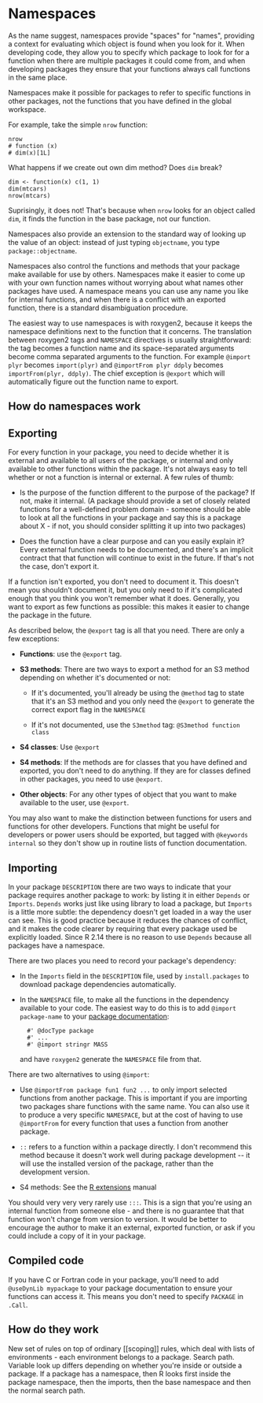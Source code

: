 # Namespaces

As the name suggest, namespaces provide "spaces" for "names", providing a context for evaluating which object is found when you look for it.  When developing code, they allow you to specify which package to look for for a function when there are multiple packages it could come from, and when developing packages they ensure that your functions always call functions in the same place.

Namespaces make it possible for packages to refer to specific functions in other packages, not the functions that you have defined in the global workspace.

For example, take the simple `nrow` function:

    nrow
    # function (x) 
    # dim(x)[1L]

What happens if we create out own dim method? Does `dim` break?

    dim <- function(x) c(1, 1)
    dim(mtcars)
    nrow(mtcars)

Suprisingly, it does not! That's because when `nrow` looks for an object called `dim`, it finds the function in the base package, not our function.

Namespaces also provide an extension to the standard way of looking up the value of an object: instead of just typing `objectname`, you type `package::objectname`.  

Namespaces also control the functions and methods that your package make available for use by others. Namespaces make it easier to come up with your own function names without worrying about what names other packages have used. A namespace means you can use any name you like for internal functions, and when there is a conflict with an exported function, there is a standard disambiguation procedure.

The easiest way to use namespaces is with roxygen2, because it keeps the namespace definitions next to the function that it concerns. The translation between roxygen2 tags and `NAMESPACE` directives is usually straightforward: the tag becomes a function name and its space-separated arguments become comma separated arguments to the function.  For example `@import plyr` becomes `import(plyr)` and `@importFrom plyr ddply` becomes `importFrom(plyr, ddply)`.  The chief exception is `@export` which will automatically figure out the function name to export. 

## How do namespaces work

## Exporting 

For every function in your package, you need to decide whether it is external and available to all users of the package, or internal and only available to other functions within the package. It's not always easy to tell whether or not a function is internal or external. A few rules of thumb:

* Is the purpose of the function different to the purpose of the package? If
  not, make it internal. (A package should provide a set of closely related
  functions for a well-defined problem domain - someone should be able to look
  at all the functions in your package and say this is a package about X - if
  not, you should consider splitting it up into two packages)

* Does the function have a clear purpose and can you easily explain it? Every
  external function needs to be documented, and there's an implicit contract
  that that function will continue to exist in the future. If that's not the
  case, don't export it.

If a function isn't exported, you don't need to document it. This doesn't mean you shouldn't document it, but you only need to if it's complicated enough that you think you won't remember what it does. Generally, you want to export as few functions as possible: this makes it easier to change the package in the future.  

As described below, the `@export` tag is all that you need.  There are only a few exceptions:

* __Functions__: use the `@export` tag.

* __S3 methods__: There are two ways to export a method for an S3 method depending on whether it's documented or not:

    * If it's documented, you'll already be using the `@method` tag to state that it's an S3 method and you only need the `@export` to generate the correct export flag in the `NAMESPACE`

    * If it's not documented, use the `S3method` tag: `@S3method function class`

* __S4 classes__: Use `@export`

* __S4 methods__: If the methods are for classes that you have defined and exported, you don't need to do anything. If they are for classes defined in other packages, you need to use `@export`.

* __Other objects__: For any other types of object that you want to make available to the user, use `@export`.

You may also want to make the distinction between functions for users and functions for other developers.  Functions that might be useful for developers or power users should be exported, but tagged with `@keywords internal` so they don't show up in routine lists of function documentation.

## Importing 

In your package `DESCRIPTION` there are two ways to indicate that your package requires another package to work: by listing it in either `Depends` or `Imports`. `Depends` works just like using library to load a package, but `Imports` is a little more subtle: the dependency doesn't get loaded in a way the user can see. This is good practice because it reduces the chances of conflict, and it makes the code clearer by requiring that every package used be explicitly loaded.  Since R 2.14 there is no reason to use `Depends` because all packages have a namespace.

There are two places you need to record your package's dependency:

* In the `Imports` field in the `DESCRIPTION` file, used by
 `install.packages` to download package dependencies automatically.

* In the `NAMESPACE` file, to make all the functions in the dependency
  available to your code. The easiest way to do this is to add `@import
  package-name` to your [package documentation](docs-package):

        #' @docType package
        #' ...
        #' @import stringr MASS

  and have `roxygen2` generate the `NAMESPACE` file from that.

There are two alternatives to using `@import`:

* Use `@importFrom package fun1 fun2 ...` to only import selected functions
  from another package. This is important if you are importing two packages
  share functions with the same name. You can also use it to produce a very
  specific `NAMESPACE`, but at the cost of having to use `@importFrom` for
  every function that uses a function from another package.

* `::` refers to a function within a package directly. I don't recommend this
  method because it doesn't work well during package development -- it will
  use the installed version of the package, rather than the development
  version.



* S4 methods: See the [R extensions][S4] manual

You should very very very rarely use `:::`. This is a sign that you're using an internal function from someone else - and there is no guarantee that that function won't change from version to version. It would be better to encourage the author to make it an external, exported function, or ask if you could include a copy of it in your package.

## Compiled code

If you have C or Fortran code in your package, you'll need to add `@useDynLib mypackage` to your package documentation to ensure your functions can access it. This means you don't need to specify `PACKAGE` in `.Call`.

## How do they work

New set of rules on top of ordinary [[scoping]] rules, which deal with lists of environments - each environment belongs to a package. Search path. Variable look up differs depending on whether you're inside or outside a package. If a package has a namespace, then R looks first inside the package namespace, then the imports, then the base namespace and then the normal search path.


[S4]: http://cran.r-project.org/doc/manuals/R-exts.html#Name-spaces-with-S4-classes-and-methods
